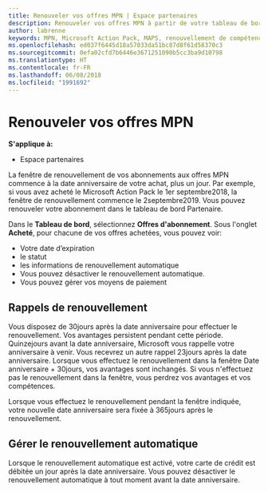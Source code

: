 ```yaml
---
title: Renouveler vos offres MPN | Espace partenaires
description: Renouveler vos offres MPN à partir de votre tableau de bord Partenaire
author: labrenne
keywords: MPN, Microsoft Action Pack, MAPS, renouvellement de compétence, date de renouvellement
ms.openlocfilehash: ed037f6445d18a57033da51bc87d8f61d58370c3
ms.sourcegitcommit: 0efa02cfd7b6446e3671251090b5cc3ba9d10798
ms.translationtype: HT
ms.contentlocale: fr-FR
ms.lasthandoff: 06/08/2018
ms.locfileid: "1991692"
---
```

# <a name="renew-your-mpn-offers"></a>Renouveler vos offres MPN

**S'applique à:**

- Espace partenaires

La fenêtre de renouvellement de vos abonnements aux offres MPN commence à la date anniversaire de votre achat, plus un jour. Par exemple, si vous avez acheté le Microsoft Action Pack le 1er septembre2018, la fenêtre de renouvellement commence le 2septembre2019. Vous pouvez renouveler votre abonnement dans le tableau de bord Partenaire.

Dans le **Tableau de bord**, sélectionnez **Offres d'abonnement**.
Sous l'onglet **Acheté**, pour chacune de vos offres achetées, vous pouvez voir:

- Votre date d’expiration
- le statut
- les informations de renouvellement automatique
- Vous pouvez désactiver le renouvellement automatique.
- Vous pouvez gérer vos moyens de paiement

## <a name="renewal-reminders"></a>Rappels de renouvellement

Vous disposez de 30jours après la date anniversaire pour effectuer le renouvellement. Vos avantages persistent pendant cette période. Quinzejours avant la date anniversaire, Microsoft vous rappelle votre anniversaire à venir. Vous recevrez un autre rappel 23jours après la date anniversaire. Lorsque vous effectuez le renouvellement dans la fenêtre Date anniversaire + 30jours, vos avantages sont inchangés. Si vous n'effectuez pas le renouvellement dans la fenêtre, vous perdrez vos avantages et vos compétences.

Lorsque vous effectuez le renouvellement pendant la fenêtre indiquée, votre nouvelle date anniversaire sera fixée à 365jours après le renouvellement.

## <a name="manage-auto-renewal"></a>Gérer le renouvellement automatique

Lorsque le renouvellement automatique est activé, votre carte de crédit est débitée un jour après la date anniversaire. Vous pouvez désactiver le renouvellement automatique à tout moment avant la date anniversaire.